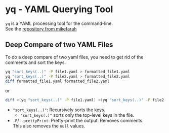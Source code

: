 
# yq - YAML Querying Tool

`yq` is a YAML processing tool for the command-line.  
See the [repository from mikefarah](https://github.com/mikefarah/yq)  


## Deep Compare of two YAML Files 
To do a deep compare of two yaml files, you need to get rid of the comments and sort the keys.

```bash
yq "sort_keys(..)" -P file1.yaml > formatted_file1.yaml
yq "sort_keys(..)" -P file2.yaml > formatted_file2.yaml
diff formatted_file1.yaml formatted_file2.yaml
```
or
```bash
diff <(yq "sort_keys(..)" -P file1.yaml) <(yq "sort_keys(..)" -P file2.yaml)
```

* `"sort_keys(..)"`: Recursively sorts the keys.   
    * `"sort_keys(.)"` sorts only the top-level keys in the file.  
* `-P`/`--prettyPrint`: Pretty-print the output. Removes comments.  
This also removes the `null` values.  



